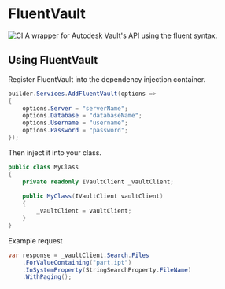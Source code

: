 # FluentVault
![CI](https://github.com/karirafn/FluentVault/workflows/dotnet/badge.svg)
A wrapper for Autodesk Vault's API using the fluent syntax.

## Using FluentVault
Register FluentVault into the dependency injection container.

```c#
builder.Services.AddFluentVault(options =>
{
    options.Server = "serverName";
    options.Database = "databaseName";
    options.Username = "username";
    options.Password = "password";
});
```

Then inject it into your class.

```c#
public class MyClass
{
    private readonly IVaultClient _vaultClient;
    
    public MyClass(IVaultClient vaultClient)
    {
        _vaultClient = vaultClient;
    }
}
```

Example request

```c#
var response = _vaultClient.Search.Files
    .ForValueContaining("part.ipt")
    .InSystemProperty(StringSearchProperty.FileName)
    .WithPaging();
```
